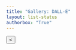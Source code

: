 ```yaml
---
title: "Gallery: DALL-E"
layout: list-status
authorbox: "True"
---
```

<link rel="stylesheet" href="/mbaggett/css/gallery.css">
<body>
  <div class="body-container">
    <div class="pagination" id="pagination">
      <button id="prevPage">&lt;</button>
    </div>
    <div id="gallery"></div>
  </div>
<script src="/mbaggett/js/gallery_v01-alpha.js"></script>
</body>
